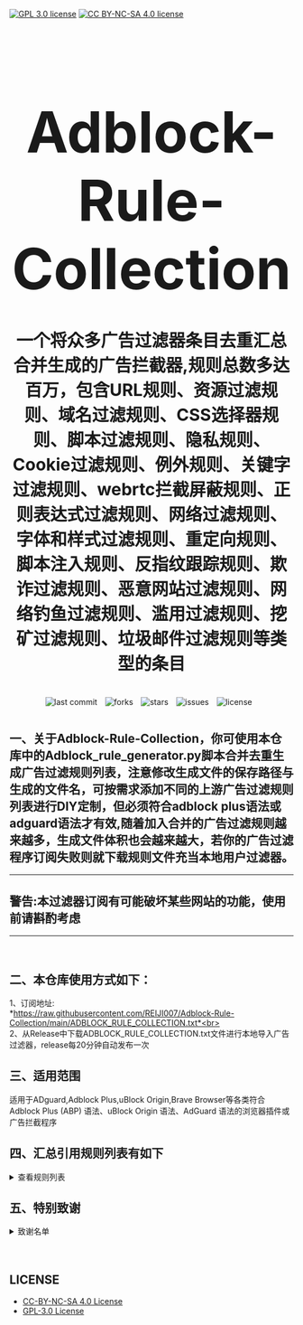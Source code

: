 [![GPL 3.0 license](https://img.shields.io/badge/License-GPL%20v3-blue.svg)](https://github.com/REIJI007/Adblock-Rule-Collection/blob/main/LICENSE-GPL3.0)
[![CC BY-NC-SA 4.0 license](https://img.shields.io/badge/License-CC%20BY--NC--SA%204.0-lightgrey.svg)](https://github.com/REIJI007/Adblock-Rule-Collection/blob/main/LICENSE-CC%20BY-NC-SA%204.0)
<!-- 居中的大标题 -->
<h1 align="center" style="font-size: 100px; margin-bottom: 40px;">Adblock-Rule-Collection</h1>

<!-- 居中的副标题 -->
<h2 align="center" style="font-size: 30px; margin-bottom: 40px;">一个将众多广告过滤器条目去重汇总合并生成的广告拦截器,规则总数多达百万，包含URL规则、资源过滤规则、域名过滤规则、CSS选择器规则、脚本过滤规则、隐私规则、Cookie过滤规则、例外规则、关键字过滤规则、webrtc拦截屏蔽规则、正则表达式过滤规则、网络过滤规则、字体和样式过滤规则、重定向规则、脚本注入规则、反指纹跟踪规则、欺诈过滤规则、恶意网站过滤规则、网络钓鱼过滤规则、滥用过滤规则、挖矿过滤规则、垃圾邮件过滤规则等类型的条目</h2>

<!-- 徽章（根据需要调整） -->
<p align="center" style="margin-bottom: 40px;">
    <img src="https://img.shields.io/badge/last%20commit-today-brightgreen" alt="last commit" style="margin-right: 10px;">
    <img src="https://img.shields.io/github/forks/REIJI007/Adblock-Rule-Collection" alt="forks" style="margin-right: 10px;">
    <img src="https://img.shields.io/github/stars/REIJI007/Adblock-Rule-Collection" alt="stars" style="margin-right: 10px;">
    <img src="https://img.shields.io/github/issues/REIJI007/Adblock-Rule-Collection" alt="issues" style="margin-right: 10px;">
    <img src="https://img.shields.io/github/license/REIJI007/Adblock-Rule-Collection" alt="license" style="margin-right: 10px;">
</p>


## 一、关于Adblock-Rule-Collection，你可使用本仓库中的Adblock_rule_generator.py脚本合并去重生成广告过滤规则列表，注意修改生成文件的保存路径与生成的文件名，可按需求添加不同的上游广告过滤规则列表进行DIY定制，但必须符合adblock plus语法或adguard语法才有效,随着加入合并的广告过滤规则越来越多，生成文件体积也会越来越大，若你的广告过滤程序订阅失败则就下载规则文件充当本地用户过滤器。
<hr>

##  警告:本过滤器订阅有可能破坏某些网站的功能，使用前请斟酌考虑

<hr>
<br>

## 二、本仓库使用方式如下：
1、订阅地址: <br> *https://raw.githubusercontent.com/REIJI007/Adblock-Rule-Collection/main/ADBLOCK_RULE_COLLECTION.txt*<br>
<br>
2、从Release中下载ADBLOCK_RULE_COLLECTION.txt文件进行本地导入广告过滤器，release每20分钟自动发布一次
<br>

## 三、适用范围
适用于ADguard,Adblock Plus,uBlock Origin,Brave Browser等各类符合Adblock Plus (ABP) 语法、uBlock Origin 语法、AdGuard 语法的浏览器插件或广告拦截程序
<br>


## 四、汇总引用规则列表有如下
<details>
  <summary>查看规则列表</summary>

**1. Anti-ad for adguard**  
    *https://anti-ad.net/adguard.txt*<br>

**2. Anti-ad-Easylist**  
    *https://anti-ad.net/easylist.txt*<br>

**3. EasyList**  
    *https://easylist.to/easylist/easylist.txt*<br>

**4. EasyList — first-party servers**  
    *https://raw.githubusercontent.com/easylist/easylist/master/easylist/easylist_adservers.txt*<br>

**5. EasyList — third-party servers**  
    *https://raw.githubusercontent.com/easylist/easylist/master/easylist/easylist_thirdparty.txt*<br>

**6. EasyList Privacy**  
    *https://easylist.to/easylist/easyprivacy.txt*<br>

**7. EasyList Privacy — trackingservers**  
    *https://raw.githubusercontent.com/easylist/easylist/master/easyprivacy/easyprivacy_trackingservers.txt*<br>

**8. EasyPrivacy — third-party trackers**  
    *https://raw.githubusercontent.com/easylist/easylist/master/easyprivacy/easyprivacy_thirdparty.txt*<br>

**9. EasyPrivacy — third-party international trackers**  
    *https://raw.githubusercontent.com/easylist/easylist/master/easyprivacy/easyprivacy_thirdparty_international.txt*<br>

**10. Easylist Cookie List**  
    *https://secure.fanboy.co.nz/fanboy-cookiemonster.txt*<br>

**11. EasyList China**  
    *https://raw.githubusercontent.com/easylist/easylistchina/master/easylistchina.txt*<br>

**12. Fanboy's Annoyance List**  
    *https://secure.fanboy.co.nz/fanboy-annoyance.txt*<br>

**13. Fanboy's Social Blocking List**  
    *https://easylist.to/easylist/fanboy-social.txt*<br>

**14. Fanboy's Anti-Facebook List**  
    *https://www.fanboy.co.nz/fanboy-antifacebook.txt*<br>

**15. Fanboy's Anti-thirdparty Fonts**  
    *https://www.fanboy.co.nz/fanboy-antifonts.txt*<br>

**16. CJX's Annoyance List**  
    *https://raw.githubusercontent.com/cjx82630/cjxlist/master/cjx-annoyance.txt*<br>

**17. CJX's EasyList Lite**  
    *https://raw.githubusercontent.com/cjx82630/cjxlist/master/cjxlist.txt*<br>

**18. CJX's uBlock list**  
    *https://raw.githubusercontent.com/cjx82630/cjxlist/master/cjx-ublock.txt*<br>

**19. uniartrisan's Adblock List Plus**  
    *https://raw.githubusercontent.com/uniartisan/adblock_list/master/adblock_plus.txt*<br>

**20. uniartrisan's Privacy List**  
    *https://raw.githubusercontent.com/uniartisan/adblock_list/master/adblock_privacy.txt*<br>

**21. AdRules AdBlock List Plus**  
    *https://raw.githubusercontent.com/Cats-Team/AdRules/main/adblock_plus.txt*<br>

**22. AdRules DNS List**  
    *https://raw.githubusercontent.com/Cats-Team/AdRules/main/dns.txt*<br>

**23. AdBlock DNS**  
    *https://raw.githubusercontent.com/217heidai/adblockfilters/main/rules/adblockdns.txt*<br>

**24. AdBlock Filter**  
    *https://raw.githubusercontent.com/217heidai/adblockfilters/main/rules/adblockfilters.txt*<br>

**25. GOODBYEADS**  
    *https://raw.githubusercontent.com/8680/GOODBYEADS/master/rules.txt*<br>

**26. GOODBYEADS-DNS**  
    *https://raw.githubusercontent.com/8680/GOODBYEADS/master/dns.txt*<br>

**27. GOODBYEADS-allow**  
    *https://raw.githubusercontent.com/8680/GOODBYEADS/master/allow.txt*<br>

**28. AWAvenue-Ads-Rule**  
    *https://raw.githubusercontent.com/TG-Twilight/AWAvenue-Ads-Rule/main/AWAvenue-Ads-Rule.txt*<br>

**29. Bibaiji's ad-rules**  
    *https://raw.githubusercontent.com/Bibaiji/ad-rules/main/rule/ad-rules.txt*<br>

**30. uBlock filters**  
    *https://raw.githubusercontent.com/uBlockOrigin/uAssets/master/filters/filters.txt*<br>

**31. uBlock privacy filter**  
    *https://raw.githubusercontent.com/uBlockOrigin/uAssets/master/filters/privacy.txt*<br>

**32. uBlock mobile filter**  
    *https://raw.githubusercontent.com/uBlockOrigin/uAssets/master/filters/filters-mobile.txt*<br>

**33. uBlock Badware risks filter**  
    *https://raw.githubusercontent.com/uBlockOrigin/uAssets/master/filters/badware.txt*<br>

**34. uBlock Annoyances-Cookies filter**  
    *https://raw.githubusercontent.com/uBlockOrigin/uAssets/master/filters/annoyances-cookies.txt*<br>

**35. uBlock Annoyances-others filter**  
    *https://raw.githubusercontent.com/uBlockOrigin/uAssets/master/filters/annoyances-others.txt*<br>

**36. uBlock Unbreak filter**  
    *https://raw.githubusercontent.com/uBlockOrigin/uAssets/master/filters/unbreak.txt*<br>

**37. AdGuard Base filter cryptominers**  
    *https://raw.githubusercontent.com/AdguardTeam/AdguardFilters/master/BaseFilter/sections/cryptominers.txt*<br>

**38. AdGuard Exclusion rules**  
    *https://raw.githubusercontent.com/AdguardTeam/AdGuardSDNSFilter/master/Filters/exclusions.txt*<br>

**39. AdGuard Exception rules**  
    *https://raw.githubusercontent.com/AdguardTeam/AdGuardSDNSFilter/master/Filters/exceptions.txt*<br>

**40. AdGuardSDNSFilter**  
    *https://raw.githubusercontent.com/AdguardTeam/AdGuardSDNSFilter/master/Filters/rules.txt*<br>

**41. AdGuard Base filter**  
    *https://raw.githubusercontent.com/AdguardTeam/FiltersRegistry/master/filters/filter_2_Base/filter.txt*<br>

**42. AdGuard Base filter — first-party servers**  
    *https://raw.githubusercontent.com/AdguardTeam/AdguardFilters/master/BaseFilter/sections/adservers_firstparty.txt*<br>

**43. AdGuard Base filter — foreign servers**  
    *https://raw.githubusercontent.com/AdguardTeam/AdguardFilters/master/BaseFilter/sections/foreign.txt*<br>

**44. AdGuard Mobile filter**  
    *https://raw.githubusercontent.com/AdguardTeam/AdguardFilters/master/MobileFilter/sections/adservers.txt*<br>

**45. AdGuard Tracking Protection filter**  
    *https://raw.githubusercontent.com/AdguardTeam/FiltersRegistry/master/filters/filter_3_Spyware/filter.txt*<br>

**46. AdGuard Tracking Protection filter — first-party trackers**  
    *https://raw.githubusercontent.com/AdguardTeam/AdguardFilters/master/SpywareFilter/sections/tracking_servers_firstparty.txt*<br>

**47. AdGuard Tracking Protection filter — third-party trackers**  
    *https://raw.githubusercontent.com/AdguardTeam/AdguardFilters/master/SpywareFilter/sections/tracking_servers.txt*<br>

**48. AdGuard Tracking Protection filter — mobile trackers**  
    *https://raw.githubusercontent.com/AdguardTeam/AdguardFilters/master/SpywareFilter/sections/mobile.txt*<br>

**49. AdGuard URL Tracking filter**  
    *https://raw.githubusercontent.com/AdguardTeam/FiltersRegistry/master/filters/filter_17_TrackParam/filter.txt*<br>

**50. AdGuard Social media filter**  
    *https://raw.githubusercontent.com/AdguardTeam/FiltersRegistry/master/filters/filter_4_Social/filter.txt*<br>

**51. AdGuard Annoyances filter**  
    *https://raw.githubusercontent.com/AdguardTeam/FiltersRegistry/master/filters/filter_14_Annoyances/filter.txt*<br>

**52. AdGuard CNAME original trackers list**  
    *https://raw.githubusercontent.com/AdguardTeam/cname-trackers/master/data/combined_original_trackers.txt*<br>

**53. AdGuard CNAME disguised ads list**  
    *https://raw.githubusercontent.com/AdguardTeam/cname-trackers/master/data/combined_disguised_ads.txt*<br>

**54. AdGuard CNAME disguised clickthroughs list**  
    *https://raw.githubusercontent.com/AdguardTeam/cname-trackers/master/data/combined_disguised_clickthroughs.txt*<br>

**55. AdGuard CNAME disguised microsites list**  
    *https://raw.githubusercontent.com/AdguardTeam/cname-trackers/master/data/combined_disguised_microsites.txt*<br>

**56. AdGuard CNAME disguised trackers list**  
    *https://raw.githubusercontent.com/AdguardTeam/cname-trackers/master/data/combined_disguised_trackers.txt*<br>

**57. AdGuard CNAME disguised mail_trackers list**  
    *https://raw.githubusercontent.com/AdguardTeam/cname-trackers/master/data/combined_disguised_mail_trackers.txt*<br>

**58. AdGuard Chinese filter**  
    *https://raw.githubusercontent.com/AdguardTeam/FiltersRegistry/master/filters/filter_224_Chinese/filter.txt*<br>

**59. AdGuard DNS filter**  
    *https://raw.githubusercontent.com/AdguardTeam/FiltersRegistry/master/filters/filter_15_DnsFilter/filter.txt*<br>

**60. AdGuard for Android**  
    *https://filters.adtidy.org/android/filters/11.txt*<br>

**61. AdGuard for iOS**  
    *https://filters.adtidy.org/ios/filters/11.txt*<br>

**62. HyperADRules**  
    *https://raw.githubusercontent.com/Lynricsy/HyperADRules/master/rules.txt*<br>

**63. HyperADRules-DNS**  
    *https://raw.githubusercontent.com/Lynricsy/HyperADRules/master/dns.txt*<br>

**64. HyperADRules-allow**  
    *https://raw.githubusercontent.com/Lynricsy/HyperADRules/master/allow.txt*<br>
    
**65. TheBestAdrules**  
    *https://raw.githubusercontent.com/guandasheng/adguardhome/main/rule/all.txt*<br>

**66. xinggsf's rules**  
    *https://raw.githubusercontent.com/xinggsf/Adblock-Plus-Rule/master/rule.txt*<br>

**67. xinggsf's mv rules**  
    *https://raw.githubusercontent.com/xinggsf/Adblock-Plus-Rule/master/mv.txt*<br>

**68. superbigsteam rules**  
    *https://raw.githubusercontent.com/superbigsteam/adguardhomeguiz/main/rule/all.txt*<br>

**69. adblock-nocoin-list**  
    *https://raw.githubusercontent.com/hoshsadiq/adblock-nocoin-list/master/nocoin.txt*<br>

**70. GoodbyeAds-AdBlock-Filter**  
    *https://raw.githubusercontent.com/jerryn70/GoodbyeAds/master/Formats/GoodbyeAds-AdBlock-Filter.txt*<br>

**71. GoodbyeAds-Ultra-AdBlock-Filter**  
    *https://raw.githubusercontent.com/jerryn70/GoodbyeAds/master*<br>

**72. Phishing URL Blocklist——AdGuard**  
    *https://malware-filter.gitlab.io/malware-filter/phishing-filter-ag.txt*<br>

**73. Phishing URL Blocklist——AdGuard Home**  
    *https://malware-filter.gitlab.io/malware-filter/phishing-filter-agh.txt*<br>

**74. Phishing URL Blocklist——uBlock Origin**  
    *https://malware-filter.gitlab.io/malware-filter/phishing-filter.txt*<br>

**75. Malicious URL Blocklist——AdGuard**  
    *https://malware-filter.gitlab.io/malware-filter/urlhaus-filter-ag.txt*<br>

**76. Malicious URL Blocklist——AdGuard Home**  
    *https://malware-filter.gitlab.io/malware-filter/urlhaus-filter-agh.txt*<br>

**77. Malicious URL Blocklist——uBlock Origin**  
    *https://malware-filter.gitlab.io/malware-filter/urlhaus-filter.txt*<br>

**78. Tracking JS Blocklist**  
    *https://malware-filter.gitlab.io/malware-filter/tracking-filter.txt*<br>

**79. Botnet IP Blocklist——AdGuard**  
    *https://malware-filter.gitlab.io/malware-filter/botnet-filter-ag.txt*<br>

**80. Botnet IP Blocklist——AdGuard Home**  
    *https://malware-filter.gitlab.io/malware-filter/botnet-filter-agh.txt*<br>

**81. Botnet IP Blocklist——uBlock Origin**  
    *https://malware-filter.gitlab.io/malware-filter/botnet-filter.txt*<br>

**82. ABP filters**  
    *https://easylist-msie.adblockplus.org/abp-filters-anti-cv.txt*<br>

**83. adgk**  
    *https://raw.githubusercontent.com/banbendalao/ADgk/master/ADgk.txt*<br>

**84. yokoffing's Annoyance List**  
    *https://raw.githubusercontent.com/yokoffing/filterlists/main/annoyance_list.txt*<br>

**85. yokoffing's Privacy Essentials**  
    *https://raw.githubusercontent.com/yokoffing/filterlists/main/privacy_essentials.txt*<br>

**86. Spam404's Adblock-list**  
    *https://raw.githubusercontent.com/Spam404/lists/master/adblock-list.txt*<br>

**87. Brave-specific filter**  
    *https://raw.githubusercontent.com/brave/adblock-lists/master/brave-lists/brave-specific.txt*<br>

**88. Brave-ios-specific filter**  
    *https://raw.githubusercontent.com/brave/adblock-lists/master/brave-lists/brave-ios-specific.txt*<br>

**89. Brave-Android-specific filter**  
    *https://raw.githubusercontent.com/brave/adblock-lists/master/brave-lists/brave-android-specific.txt*<br>

**90. Brave-Firstparty filter**  
    *https://raw.githubusercontent.com/brave/adblock-lists/master/brave-lists/brave-firstparty.txt*<br>

**91. Brave-Firstparty-cname filter**  
    *https://raw.githubusercontent.com/brave/adblock-lists/master/brave-lists/brave-firstparty-cname.txt*<br>

**92. Brave-Unbreak filter**  
    *https://raw.githubusercontent.com/brave/adblock-lists/master/brave-unbreak.txt*<br>

**93. Filter unblocking search ads and self-promotions**  
    *https://raw.githubusercontent.com/AdguardTeam/FiltersRegistry/master/filters/filter_10_Useful/filter.txt*<br>

**94. Peter Lowe’s Ad and Tracking Server List**  
    *https://pgl.yoyo.org/adservers/serverlist.php?hostformat=adblockplus&showintro=0*<br>

**95. Dandelion Sprout's Anti-Malware List (for AdGuard)**  
    *https://raw.githubusercontent.com/DandelionSprout/adfilt/master/Alternate%20versions%20Anti-Malware%20List/AntiMalwareAdGuard.txt*<br>

**96. Dandelion Sprout's Anti-Malware List (for Adblock Plus and AdBlock)**  
    *https://raw.githubusercontent.com/DandelionSprout/adfilt/master/Alternate%20versions%20Anti-Malware%20List/AntiMalwareABP.txt*<br>

**97. Fanboy's Notifications Blocking List**  
    *https://raw.githubusercontent.com/DandelionSprout/adfilt/master/Other%20domains%20versions/FanboyNotifications-LoadableInUBO.txt*<br>

**98. The Block List Project - Ads List**  
    *https://raw.githubusercontent.com/blocklistproject/Lists/master/adguard/ads-ags.txt*<br>

**99. The Block List Project - Basic Starter List**  
    *https://raw.githubusercontent.com/blocklistproject/Lists/master/adguard/basic-ags.txt*<br>

**100. The Block List Project - Tracking List**  
    *https://raw.githubusercontent.com/blocklistproject/Lists/master/adguard/tracking-ags.txt*<br>

**101. The Block List Project - Malware List**  
    *https://raw.githubusercontent.com/blocklistproject/Lists/master/adguard/malware-ags.txt*<br>

**102. The Block List Project - Scam List**  
    *https://raw.githubusercontent.com/blocklistproject/Lists/master/adguard/scam-ags.txt*<br>

**103. The Block List Project - Phishing List**  
    *https://raw.githubusercontent.com/blocklistproject/Lists/master/adguard/phishing-ags.txt*<br>

**104. The Block List Project - Ransomware List**  
    *https://raw.githubusercontent.com/blocklistproject/Lists/master/adguard/ransomware-ags.txt*<br>

**105. The Block List Project - Fraud List**  
    *https://raw.githubusercontent.com/blocklistproject/Lists/master/adguard/fraud-ags.txt*<br>

**106. The Block List Project - Abuse List**  
    *https://raw.githubusercontent.com/blocklistproject/Lists/master/adguard/abuse-ags.txt*<br>

**107. Anti-Adblock Killer**  
    *https://raw.githubusercontent.com/reek/anti-adblock-killer/master/anti-adblock-killer-filters.txt*<br>

**108. Scam Blocklist (Adblock Plus)**  
    *https://raw.githubusercontent.com/durablenapkin/scamblocklist/master/adguard.txt*<br>


</details>

## 五、特别致谢
<details>
  <summary>致谢名单</summary>

1、anti-AD
(https://github.com/privacy-protection-tools/anti-AD)<br>
2、easylist
(https://github.com/easylist/easylist)<br>
3、cjxlist
(https://github.com/cjx82630/cjxlist)<br>
4、uniartisan
(https://github.com/uniartisan/adblock_list)<br>
5、Cats-Team
(https://github.com/Cats-Team/AdRules)<br>
6、217heidai
(https://github.com/217heidai/adblockfilters)<br>
7、GOODBYEADS
(https://github.com/8680/GOODBYEADS)<br>
8、AWAvenue-Ads-Rule
(https://github.com/TG-Twilight/AWAvenue-Ads-Rule)<br>
9、Bibaiji
(https://github.com/Bibaiji/ad-rules/)<br>
10、uBlockOrigin
(https://github.com/uBlockOrigin/uAssets)<br>
11、ADguardTeam
(https://github.com/AdguardTeam/AdGuardFilters)<br>
12、HyperADRules
(https://github.com/Lynricsy/HyperADRules)<br>
13、guandasheng
(https://github.com/guandasheng/adguardhome)<br>
14、xinggsf
(https://github.com/xinggsf/Adblock-Plus-Rule)<br>
15、superbigsteam
(https://github.com/superbigsteam/adguardhomeguiz)<br>
16、hoshsadiq
(https://github.com/hoshsadiq/adblock-nocoin-list)<br>
17、jerryn70
(https://github.com/jerryn70/GoodbyeAds)<br>
18、malware-filter
(https://gitlab.com/malware-filter)<br>
19、abp-filters
(https://gitlab.com/eyeo/anti-cv/abp-filters-anti-cv)<br>
20、banbendalao
(https://github.com/banbendalao/ADgk)<br>
21、yokoffing
(https://github.com/yokoffing/filterlists)<br>
22、Spam404
(https://github.com/Spam404/lists)<br>
23、brave
(https://github.com/brave/adblock-lists)<br>
24、Peter Lowe
(https://pgl.yoyo.org/adservers/)<br>
25、DandelionSprout
(https://github.com/DandelionSprout/adfilt)<br>
26、blocklistproject
(https://github.com/blocklistproject/Lists)<br>
27、reek
(https://github.com/reek/anti-adblock-killer)<br>
28、durablenapkin
(https://github.com/durablenapkin/scamblocklist)<br>


  </details>





<br>
<br>


## LICENSE
- [CC-BY-NC-SA 4.0 License](https://github.com/REIJI007/Adblock-Rule-Collection/blob/main/LICENSE-CC%20BY-NC-SA%204.0)
- [GPL-3.0 License](https://github.com/REIJI007/Adblock-Rule-Collection/blob/main/LICENSE-GPL3.0)
